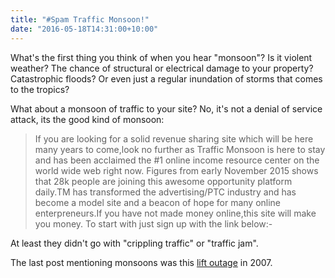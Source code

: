 ```yaml
---
title: "#Spam Traffic Monsoon!"
date: "2016-05-18T14:31:00+10:00"
---
```

What's the first thing you think of when you hear "monsoon"? Is it violent weather? The chance of structural or electrical damage to your property? Catastrophic floods? Or even just a regular inundation of storms that comes to the tropics?

What about a monsoon of traffic to your site? No, it's not a denial of service attack, its the good kind of monsoon:

> If you are looking for a solid revenue sharing site which will be here many years to come,look no further as Traffic Monsoon is here to stay and has been acclaimed the #1 online income resource center on the world wide web right now. Figures from early November 2015 shows that 28k people are joining this awesome opportunity platform daily.TM has transformed the advertising/PTC industry and has become a model site and a beacon of hope for many online enterpreneurs.If you have not made money online,this site will make you money.
To start with just sign up with the link below:-

At least they didn't go with "crippling traffic" or "traffic jam".

The last post mentioning monsoons was this [lift outage] in 2007.

[lift outage]: https://rubenerd.com/damn-it-now-both-the-lifts-are-out/

